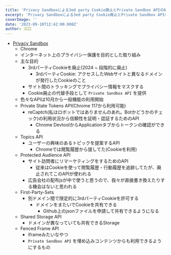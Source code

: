 ```yaml
---
title: 'Privacy Sandboxによる3ed party Cookie廃止とPrivate Sandbox APIの紹介'
excerpt: 'Privacy Sandboxによる3ed party Cookie廃止とPrivate Sandbox APIの紹介'
coverImage: ''
date: '2023-09-10T12:42:00.000Z'
author: 江口
---
```


- [Privacy Sandbox](https://privacysandbox.com/intl/ja_jp/)
	- Chrome
	- インターネット上のプライバシー保護を目的とした取り組み
	- 主な目的
		- 3rdパーティCookieを廃止(2024 ~ 段階的に廃止)
			- 3rdパーティCookie: アクセスしたWebサイトと異なるドメインが発行したCookieのこと
		- サイト間のトラッキングでプライバシー情報をマスクする
		- Cookie廃止の代替手段として `Private Sandbox API` を提供
	- 色々なAPIは10月から一般機能の利用開始
	- Private State Tokens API(Chrome 117から利用可能)
		- reCaptch(私はロボットではありませんのあれ。Botかどうかのチェック)の利用状況から信頼性を証明・認証するためのAPI
			- Chrome DevtoolからApplicationタブからトークンの確認ができる
	- Topics API
		- ユーザーの興味のあるトピックを提案するAPI
			- Chromeでは閲覧履歴から提してた(Cookieを利用)
	- Protected Audience API
		- サイト訪問者にリマーケティングをするためのAPI
			- 従来はCookieを使って閲覧履歴・行動履歴を追跡してたが、廃止されてこのAPIが使われる
		- 広告会社の配布jsが中で使うと思うので、我々が直接書き換えたりする機会はないと思われる
	- First-Party-Sets
		- 別ドメイン間で限定的に3rdパーティCookieを許可する
			- ドメインをまたいでCookieを共有できる
				- Github上のjsonファイルを申請して共有できるようになる
	- Shared Storage API
		- ドメインが異なっていても共有できるStorage
	- Fenced Frame API
		- iframeみたいなやつ
		- `Private Sandbox API` を埋め込みコンテンツからも利用できるようにするもの
